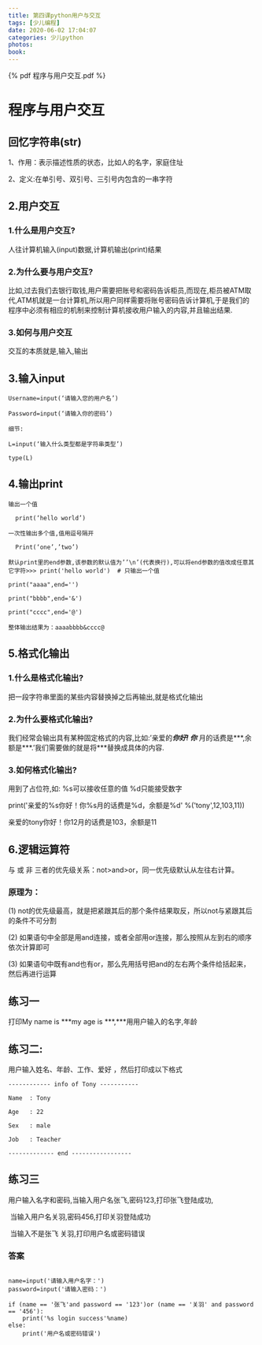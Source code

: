 ```yaml
---
title: 第四课python用户与交互
tags: [少儿编程]
date: 2020-06-02 17:04:07
categories: 少儿python
photos:
book:
---
```




{% pdf 程序与用户交互.pdf %}

# 程序与用户交互

## 回忆字符串(str) 

1、作用：表示描述性质的状态，比如人的名字，家庭住址

2、定义:在单引号、双引号、三引号内包含的一串字符

## 2.用户交互 

### 1.什么是用户交互?

人往计算机输入(input)数据,计算机输出(print)结果  

### 2.为什么要与用户交互?

比如,过去我们去银行取钱,用户需要把账号和密码告诉柜员,而现在,柜员被ATM取代,ATM机就是一台计算机,所以用户同样需要将账号密码告诉计算机,于是我们的程序中必须有相应的机制来控制计算机接收用户输入的内容,并且输出结果.

### 3.如何与用户交互

交互的本质就是,输入,输出

## 3.输入input 

```
Username=input(‘请输入您的用户名’)

Password=input(‘请输入你的密码’)

细节:

L=input(‘输入什么类型都是字符串类型’)

type(L)
```

## 4.输出print 

```
输出一个值

  print(‘hello world’)

一次性输出多个值,值用逗号隔开

  Print(‘one’,’two’)

默认print里的end参数,该参数的默认值为’’\n’(代表换行),可以将end参数的值改成任意其它字符>>> print('hello world')  # 只输出一个值

print("aaaa",end='')

print("bbbb",end='&')

print("cccc",end='@')

整体输出结果为：aaaabbbb&cccc@
```

## 5.格式化输出 

### 1.什么是格式化输出?

  把一段字符串里面的某些内容替换掉之后再输出,就是格式化输出

### 2.为什么要格式化输出?

  我们经常会输出具有某种固定格式的内容,比如:’亲爱的***你好! 你***  月的话费是***,余额是***.’我们需要做的就是将***替换成具体的内容.

### 3.如何格式化输出?

  用到了占位符,如: %s可以接收任意的值 %d只能接受数字

  print('亲爱的%s你好！你%s月的话费是%d，余额是%d'   %('tony',12,103,11)) 

  亲爱的tony你好！你12月的话费是103，余额是11

## 6.逻辑运算符

与 或 非 三者的优先级关系：not>and>or，同一优先级默认从左往右计算。

### 原理为：

(1) not的优先级最高，就是把紧跟其后的那个条件结果取反，所以not与紧跟其后的条件不可分割

(2) 如果语句中全部是用and连接，或者全部用or连接，那么按照从左到右的顺序依次计算即可

(3) 如果语句中既有and也有or，那么先用括号把and的左右两个条件给括起来，然后再进行运算

## 练习一

打印My name is ***my age is ***,***用用户输入的名字,年龄 

## 练习二:

用户输入姓名、年龄、工作、爱好 ，然后打印成以下格式 

```
------------ info of Tony -----------

Name  : Tony

Age   : 22

Sex   : male

Job   : Teacher 

------------- end -----------------
```

## 练习三

用户输入名字和密码,当输入用户名张飞,密码123,打印张飞登陆成功,

​    当输入用户名关羽,密码456,打印关羽登陆成功

​    当输入不是张飞 关羽,打印用户名或密码错误

### 答案

```

name=input('请输入用户名字：')
password=input('请输入密码：')

if (name == '张飞'and password == '123')or (name == '关羽' and password == '456'):
    print('%s login success'%name)
else:
    print('用户名或密码错误')

```

